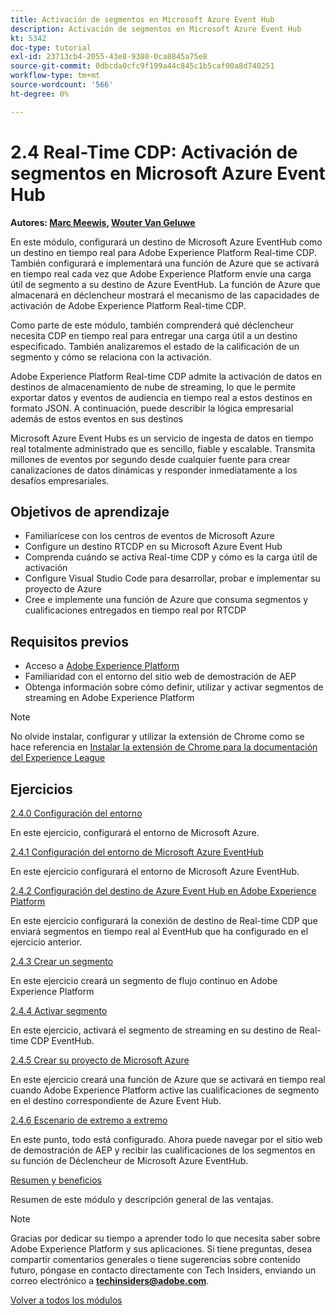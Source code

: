 ```yaml
---
title: Activación de segmentos en Microsoft Azure Event Hub
description: Activación de segmentos en Microsoft Azure Event Hub
kt: 5342
doc-type: tutorial
exl-id: 23713cb4-2055-43e8-9380-0ca8845a75e8
source-git-commit: 0dbcda0cfc9f199a44c845c1b5caf00a8d740251
workflow-type: tm+mt
source-wordcount: '566'
ht-degree: 0%

---
```


# 2.4 Real-Time CDP: Activación de segmentos en Microsoft Azure Event Hub

**Autores: [Marc Meewis](https://www.linkedin.com/in/marcmeewis/), [Wouter Van Geluwe](https://www.linkedin.com/in/woutervangeluwe/)**

En este módulo, configurará un destino de Microsoft Azure EventHub como un destino en tiempo real para Adobe Experience Platform Real-time CDP. También configurará e implementará una función de Azure que se activará en tiempo real cada vez que Adobe Experience Platform envíe una carga útil de segmento a su destino de Azure EventHub. La función de Azure que almacenará en déclencheur mostrará el mecanismo de las capacidades de activación de Adobe Experience Platform Real-time CDP.

Como parte de este módulo, también comprenderá qué déclencheur necesita CDP en tiempo real para entregar una carga útil a un destino especificado. También analizaremos el estado de la calificación de un segmento y cómo se relaciona con la activación.

Adobe Experience Platform Real-time CDP admite la activación de datos en destinos de almacenamiento de nube de streaming, lo que le permite exportar datos y eventos de audiencia en tiempo real a estos destinos en formato JSON. A continuación, puede describir la lógica empresarial además de estos eventos en sus destinos

Microsoft Azure Event Hubs es un servicio de ingesta de datos en tiempo real totalmente administrado que es sencillo, fiable y escalable. Transmita millones de eventos por segundo desde cualquier fuente para crear canalizaciones de datos dinámicas y responder inmediatamente a los desafíos empresariales.

## Objetivos de aprendizaje

- Familiarícese con los centros de eventos de Microsoft Azure
- Configure un destino RTCDP en su Microsoft Azure Event Hub
- Comprenda cuándo se activa Real-time CDP y cómo es la carga útil de activación
- Configure Visual Studio Code para desarrollar, probar e implementar su proyecto de Azure
- Cree e implemente una función de Azure que consuma segmentos y cualificaciones entregados en tiempo real por RTCDP

## Requisitos previos

- Acceso a [Adobe Experience Platform](https://experience.adobe.com/platform)
- Familiaridad con el entorno del sitio web de demostración de AEP
- Obtenga información sobre cómo definir, utilizar y activar segmentos de streaming en Adobe Experience Platform

>[!NOTE]
>
>No olvide instalar, configurar y utilizar la extensión de Chrome como se hace referencia en [Instalar la extensión de Chrome para la documentación del Experience League](../../gettingstarted/gettingstarted/ex1.md)

## Ejercicios

[2.4.0 Configuración del entorno](./ex0.md)

En este ejercicio, configurará el entorno de Microsoft Azure.

[2.4.1 Configuración del entorno de Microsoft Azure EventHub](./ex1.md)

En este ejercicio configurará el entorno de Microsoft Azure EventHub.

[2.4.2 Configuración del destino de Azure Event Hub en Adobe Experience Platform](./ex2.md)

En este ejercicio configurará la conexión de destino de Real-time CDP que enviará segmentos en tiempo real al EventHub que ha configurado en el ejercicio anterior.

[2.4.3 Crear un segmento](./ex3.md)

En este ejercicio creará un segmento de flujo continuo en Adobe Experience Platform

[2.4.4 Activar segmento](./ex4.md)

En este ejercicio, activará el segmento de streaming en su destino de Real-time CDP EventHub.

[2.4.5 Crear su proyecto de Microsoft Azure](./ex5.md)

En este ejercicio creará una función de Azure que se activará en tiempo real cuando Adobe Experience Platform active las cualificaciones de segmento en el destino correspondiente de Azure Event Hub.

[2.4.6 Escenario de extremo a extremo](./ex6.md)

En este punto, todo está configurado. Ahora puede navegar por el sitio web de demostración de AEP y recibir las cualificaciones de los segmentos en su función de Déclencheur de Microsoft Azure EventHub.

[Resumen y beneficios](./summary.md)

Resumen de este módulo y descripción general de las ventajas.

>[!NOTE]
>
>Gracias por dedicar su tiempo a aprender todo lo que necesita saber sobre Adobe Experience Platform y sus aplicaciones. Si tiene preguntas, desea compartir comentarios generales o tiene sugerencias sobre contenido futuro, póngase en contacto directamente con Tech Insiders, enviando un correo electrónico a **techinsiders@adobe.com**.

[Volver a todos los módulos](../../../overview.md)
